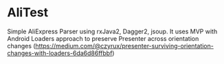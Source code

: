 # AliTest
Simple AliExpress Parser using rxJava2, Dagger2, jsoup.
It uses MVP with Android Loaders approach to preserve Presenter across orientation changes (https://medium.com/@czyrux/presenter-surviving-orientation-changes-with-loaders-6da6d86ffbbf)
